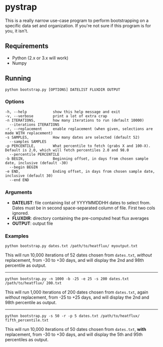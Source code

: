 pystrap
=======

This is a really narrow use-case program to perform bootstrapping on a specific data set and organization. If you're not sure if this program is for you, it isn't.

Requirements
------------

- Python (2.x or 3.x will work)
- Numpy

Running
--------

`python bootstrap.py [OPTIONS] DATELIST FLUXDIR OUTPUT`

### Options

    -h, --help            show this help message and exit
    -v, --verbose         print a lot of extra crap
    -n ITERATIONS,        how many iterations to run (default 10000)
      --iterations ITERATIONS  
    -r, --replacement     enable replacement (when given, selections are made WITH replacement)
    -s SAMPLES,           How many dates are selected (default 52)
      --samples SAMPLES 
    -p PERCENTILE,        What percentile to fetch (grabs X and 100-X). Default is 2.0, which will fetch percentiles 2.0 and 98.0
      --percentile PERCENTILE               
    -b BEGIN,             Beginning offset, in days from chosen sample date, inclusive (default -30)
      --begin BEGIN
    -e END,               Ending offset, in days from chosen sample date, inclusive (default 30)
      --end END     

### Arguments

- **DATELIST**: file containing list of YYYYMMDDHH dates to select from. Dates must be in second space-separated column of file. First two cols ignored.
- **FLUXDIR**: directory containing the pre-computed heat flux averages
- **OUTPUT**: output file

### Examples

`python bootstrap.py dates.txt /path/to/heatflux/ myoutput.txt`

This will run 10,000 iterations of 52 dates chosen from `dates.txt`, _without_ replacement, from -30 to +30 days, and will display the 2nd and 98th percentile as output.


---

`python bootstrap.py -n 1000 -b -25 -e 25 -s 200 dates.txt /path/to/heatflux/ 200.txt`

This will run 1,000 iterations of 200 dates chosen from `dates.txt`, again _without_ replacement, from -25 to +25 days, and will display the 2nd and 98th percentile as output.

---

`python bootstrap.py -s 50 -r -p 5 dates.txt /path/to/heatflux/ fifth_percentile.txt`

This will run 10,000 iterations of 50 dates chosen from `dates.txt`, **with** replacement, from -30 to +30 days, and will display the 5th and 95th percentiles as output.